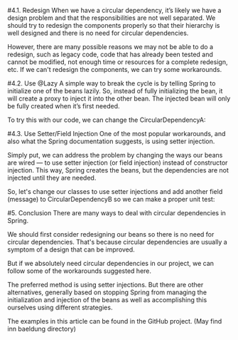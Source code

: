 #4.1. Redesign
When we have a circular dependency, it’s likely we have a design problem and that the responsibilities are not well separated. We should try to redesign the components properly so that their hierarchy is well designed and there is no need for circular dependencies.

However, there are many possible reasons we may not be able to do a redesign, such as legacy code, code that has already been tested and cannot be modified, not enough time or resources for a complete redesign, etc. If we can't redesign the components, we can try some workarounds.

#4.2. Use @Lazy
A simple way to break the cycle is by telling Spring to initialize one of the beans lazily. So, instead of fully initializing the bean, it will create a proxy to inject it into the other bean. The injected bean will only be fully created when it’s first needed.

To try this with our code, we can change the CircularDependencyA:

#4.3. Use Setter/Field Injection
One of the most popular workarounds, and also what the Spring documentation suggests, is using setter injection.

Simply put, we can address the problem by changing the ways our beans are wired — to use setter injection (or field injection) instead of constructor injection. This way, Spring creates the beans, but the dependencies are not injected until they are needed.

So, let's change our classes to use setter injections and add another field (message) to CircularDependencyB so we can make a proper unit test:

#5. Conclusion
There are many ways to deal with circular dependencies in Spring.

We should first consider redesigning our beans so there is no need for circular dependencies. That's because circular dependencies are usually a symptom of a design that can be improved.

But if we absolutely need circular dependencies in our project, we can follow some of the workarounds suggested here.

The preferred method is using setter injections. But there are other alternatives, generally based on stopping Spring from managing the initialization and injection of the beans as well as accomplishing this ourselves using different strategies.

The examples in this article can be found in the GitHub project. (May find inn baeldung directory)